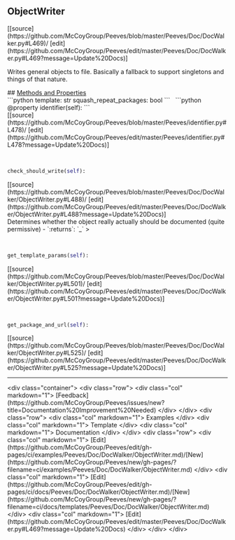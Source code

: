 ## <a id="Peeves.Doc.DocWalker.ObjectWriter">ObjectWriter</a> 

<div class="docs-source-link" markdown="1">
[[source](https://github.com/McCoyGroup/Peeves/blob/master/Peeves/Doc/DocWalker.py#L469)/
[edit](https://github.com/McCoyGroup/Peeves/edit/master/Peeves/Doc/DocWalker.py#L469?message=Update%20Docs)]
</div>

Writes general objects to file.
Basically a fallback to support singletons and things
of that nature.







<div class="collapsible-section">
 <div class="collapsible-section collapsible-section-header" markdown="1">
## <a class="collapse-link" data-toggle="collapse" href="#methods" markdown="1"> Methods and Properties</a> <a class="float-right" data-toggle="collapse" href="#methods"><i class="fa fa-chevron-down"></i></a>
 </div>
 <div class="collapsible-section collapsible-section-body collapse " id="methods" markdown="1">
 ```python
template: str
squash_repeat_packages: bool
```
<a id="str.identifier" class="docs-object-method">&nbsp;</a> 
```python
@property
identifier(self): 
```
<div class="docs-source-link" markdown="1">
[[source](https://github.com/McCoyGroup/Peeves/blob/master/Peeves/identifier.py#L478)/
[edit](https://github.com/McCoyGroup/Peeves/edit/master/Peeves/identifier.py#L478?message=Update%20Docs)]
</div>


<a id="Peeves.Doc.DocWalker.ObjectWriter.check_should_write" class="docs-object-method">&nbsp;</a> 
```python
check_should_write(self): 
```
<div class="docs-source-link" markdown="1">
[[source](https://github.com/McCoyGroup/Peeves/blob/master/Peeves/Doc/DocWalker/ObjectWriter.py#L488)/
[edit](https://github.com/McCoyGroup/Peeves/edit/master/Peeves/Doc/DocWalker/ObjectWriter.py#L488?message=Update%20Docs)]
</div>
Determines whether the object really actually should be
documented (quite permissive)
  - `:returns`: `_`
    >


<a id="Peeves.Doc.DocWalker.ObjectWriter.get_template_params" class="docs-object-method">&nbsp;</a> 
```python
get_template_params(self): 
```
<div class="docs-source-link" markdown="1">
[[source](https://github.com/McCoyGroup/Peeves/blob/master/Peeves/Doc/DocWalker/ObjectWriter.py#L501)/
[edit](https://github.com/McCoyGroup/Peeves/edit/master/Peeves/Doc/DocWalker/ObjectWriter.py#L501?message=Update%20Docs)]
</div>


<a id="Peeves.Doc.DocWalker.ObjectWriter.get_package_and_url" class="docs-object-method">&nbsp;</a> 
```python
get_package_and_url(self): 
```
<div class="docs-source-link" markdown="1">
[[source](https://github.com/McCoyGroup/Peeves/blob/master/Peeves/Doc/DocWalker/ObjectWriter.py#L525)/
[edit](https://github.com/McCoyGroup/Peeves/edit/master/Peeves/Doc/DocWalker/ObjectWriter.py#L525?message=Update%20Docs)]
</div>
 </div>
</div>











---


<div markdown="1" class="text-muted">
&lt;div class="container"&gt;
  &lt;div class="row"&gt;
   &lt;div class="col" markdown="1"&gt;
[Feedback](https://github.com/McCoyGroup/Peeves/issues/new?title=Documentation%20Improvement%20Needed)   
&lt;/div&gt;
&lt;/div&gt;
  &lt;div class="row"&gt;
   &lt;div class="col" markdown="1"&gt;
Examples   
&lt;/div&gt;
   &lt;div class="col" markdown="1"&gt;
Template   
&lt;/div&gt;
   &lt;div class="col" markdown="1"&gt;
Documentation   
&lt;/div&gt;
&lt;/div&gt;
  &lt;div class="row"&gt;
   &lt;div class="col" markdown="1"&gt;
[Edit](https://github.com/McCoyGroup/Peeves/edit/gh-pages/ci/examples/Peeves/Doc/DocWalker/ObjectWriter.md)/[New](https://github.com/McCoyGroup/Peeves/new/gh-pages/?filename=ci/examples/Peeves/Doc/DocWalker/ObjectWriter.md)   
&lt;/div&gt;
   &lt;div class="col" markdown="1"&gt;
[Edit](https://github.com/McCoyGroup/Peeves/edit/gh-pages/ci/docs/Peeves/Doc/DocWalker/ObjectWriter.md)/[New](https://github.com/McCoyGroup/Peeves/new/gh-pages/?filename=ci/docs/templates/Peeves/Doc/DocWalker/ObjectWriter.md)   
&lt;/div&gt;
   &lt;div class="col" markdown="1"&gt;
[Edit](https://github.com/McCoyGroup/Peeves/edit/master/Peeves/Doc/DocWalker.py#L469?message=Update%20Docs)   
&lt;/div&gt;
&lt;/div&gt;
&lt;/div&gt;
</div>